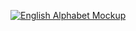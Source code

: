 [![English Alphabet Mockup](https://veysel.co/wp-content/uploads/english-alphabet-mockup.png)](https://englishalphabet.veysel.co)
